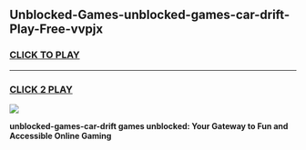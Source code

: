 
## Unblocked-Games-unblocked-games-car-drift-Play-Free-vvpjx
<h3>
<a href="https://premium76.site?title=unblocked-games-car-drift&ref=22A">CLICK TO PLAY</a></h3>
<hr>

<h3>
<a href="https://premium76.site?title=unblocked-games-car-drift&ref=22A">CLICK 2 PLAY</a>
  
</h3>

<a href="https://premium76.site?title=unblocked-games-car-drift&ref=22A"><img src="https://clearcache.store/games.png"></a>


**unblocked-games-car-drift games unblocked: Your Gateway to Fun and Accessible Online Gaming**
